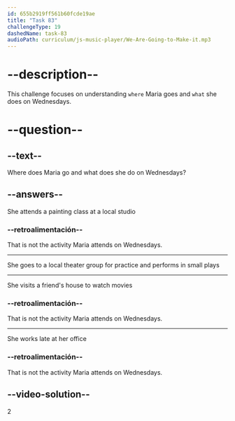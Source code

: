 ```yaml
---
id: 655b2919ff561b60fcde19ae
title: "Task 83"
challengeType: 19
dashedName: task-83
audioPath: curriculum/js-music-player/We-Are-Going-to-Make-it.mp3
---
```


<!--
AUDIO REFERENCE: 
Maria: Then, on Wednesdays, I go to a local theater group. Practice goes until 9 PM. We perform small plays. It's really fun.
-->

# --description--

This challenge focuses on understanding `where` Maria goes and `what` she does on Wednesdays.

# --question--

## --text--

Where does Maria go and what does she do on Wednesdays?

## --answers--

She attends a painting class at a local studio

### --retroalimentación--

That is not the activity Maria attends on Wednesdays.

---

She goes to a local theater group for practice and performs in small plays

---

She visits a friend's house to watch movies

### --retroalimentación--

That is not the activity Maria attends on Wednesdays.

---

She works late at her office

### --retroalimentación--

That is not the activity Maria attends on Wednesdays.

## --video-solution--

2

